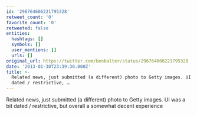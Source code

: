 ```yaml
---
id: '296764606221795328'
retweet_count: '0'
favorite_count: '0'
retweeted: false
entities:
  hashtags: []
  symbols: []
  user_mentions: []
  urls: []
original_url: https://twitter.com/benbalter/status/296764606221795328
date: '2013-01-30T23:39:30.000Z'
title: >-
  Related news, just submitted (a different) photo to Getty images. UI was a bit
  dated / restrictive, …
---
```


Related news, just submitted (a different) photo to Getty images. UI was a bit dated / restrictive, but overall a somewhat decent experience